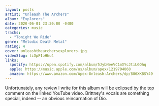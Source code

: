 ```yaml
---
layout: posts
artist: "Unleash The Archers"
album: "Explorers"
date: 2020-06-01 23:30:00 -0400
categories: music
tracks:
  - "Tonight We Ride"
genre: "Melodic Death Metal"
rating: 4
cover: unleashthearchersexplorers.jpg
videoSlug: liOpF1oHhu4
links:
  spotify: https://open.spotify.com/album/5JybNeeVC1mXYcJtiLGOhq
  apple: https://music.apple.com/us/album/apex/1219794060
  amazon: https://www.amazon.com/Apex-Unleash-Archers/dp/B06XKBSY49
---
```


Unfortunately, any review I write for this album will be eclipsed by the top comment on the linked YouTube video.  Brittney's vocals are something special, indeed -- an obvious reincarnation of Dio.
